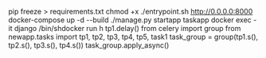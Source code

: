 pip freeze > requirements.txt
chmod +x ./entrypoint.sh
http://0.0.0.0:8000
docker-compose up -d --build
./manage.py startapp taskapp
docker exec -it django /bin/shdocker run h
tp1.delay()
from celery import group
from newapp.tasks import tp1, tp2, tp3, tp4, tp5, task1
task_group = group(tp1.s(), tp2.s(), tp3.s(), tp4.s())
task_group.apply_async()